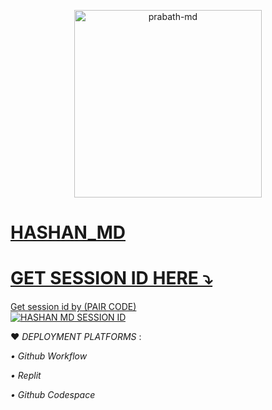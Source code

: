 <p align="center">  
  <a href="https://telegra.ph/file/4b8107be4fdeaf42f3022.jpg">
    <img alt="prabath-md" height="300[" src="https://telegra.ph/file/4b8107be4fdeaf42f3022.jpg">
    



# HASHAN_MD

# GET SESSION ID HERE ⤵️

Get session id by (PAIR CODE)
    <br>
<a href='https://zany-bassoon-q79rxg955xvg2xwjp-7860.app.github.dev/' target="_blank"><img alt='HASHAN MD SESSION ID' src='https://img.shields.io/badge/Session_id-100000?style=for-the-badge&logo=scan&logoColor=white&labelColor=black&color=black'/></a>


♥️ _DEPLOYMENT PLATFORMS_ :

_• Github Workflow_

_• Replit_

_• Github Codespace_


